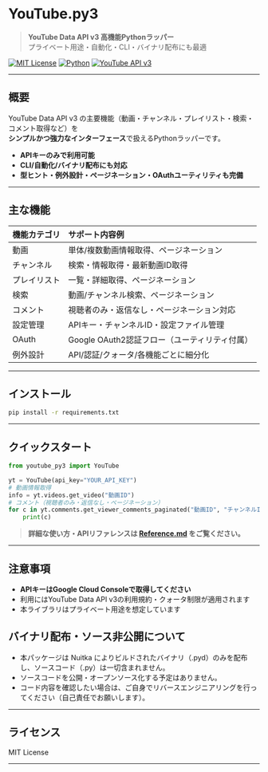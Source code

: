 <!--
YouTube.py3 - YouTube Data API v3 高機能Pythonラッパー
-->

# YouTube.py3

> **YouTube Data API v3 高機能Pythonラッパー**  
> プライベート用途・自動化・CLI・バイナリ配布にも最適

[![MIT License](https://img.shields.io/badge/license-MIT-blue.svg)](LICENSE)
[![Python](https://img.shields.io/badge/python-3.8%2B-blue.svg)](https://www.python.org/)
[![YouTube API v3](https://img.shields.io/badge/YouTube%20API-v3-red)](https://developers.google.com/youtube/v3)

---

## 概要

YouTube Data API v3 の主要機能（動画・チャンネル・プレイリスト・検索・コメント取得など）を  
**シンプルかつ強力なインターフェース**で扱えるPythonラッパーです。

- **APIキーのみで利用可能**
- **CLI/自動化/バイナリ配布にも対応**
- **型ヒント・例外設計・ページネーション・OAuthユーティリティも完備**

---

## 主な機能

| 機能カテゴリ   | サポート内容例                                 |
|:--------------|:----------------------------------------------|
| 動画          | 単体/複数動画情報取得、ページネーション        |
| チャンネル    | 検索・情報取得・最新動画ID取得                 |
| プレイリスト  | 一覧・詳細取得、ページネーション               |
| 検索          | 動画/チャンネル検索、ページネーション          |
| コメント      | 視聴者のみ・返信なし・ページネーション対応     |
| 設定管理      | APIキー・チャンネルID・設定ファイル管理         |
| OAuth         | Google OAuth2認証フロー（ユーティリティ付属）   |
| 例外設計      | API/認証/クォータ/各機能ごとに細分化           |

---

## インストール

```sh
pip install -r requirements.txt
```

---

## クイックスタート

```python
from youtube_py3 import YouTube

yt = YouTube(api_key="YOUR_API_KEY")
# 動画情報取得
info = yt.videos.get_video("動画ID")
# コメント（視聴者のみ・返信なし・ページネーション）
for c in yt.comments.get_viewer_comments_paginated("動画ID", "チャンネルID"):
    print(c)
```

> **詳細な使い方・APIリファレンスは [Reference.md](Reference.md) をご覧ください。**

---

## 注意事項

- **APIキーはGoogle Cloud Consoleで取得してください**
- 利用にはYouTube Data API v3の利用規約・クォータ制限が適用されます
- 本ライブラリはプライベート用途を想定しています

## バイナリ配布・ソース非公開について

- 本パッケージは Nuitka によりビルドされたバイナリ（.pyd）のみを配布し、ソースコード（.py）は一切含まれません。
- ソースコードを公開・オープンソース化する予定はありません。
- コード内容を確認したい場合は、ご自身でリバースエンジニアリングを行ってください（自己責任でお願いします）。

---

## ライセンス

MIT License

---